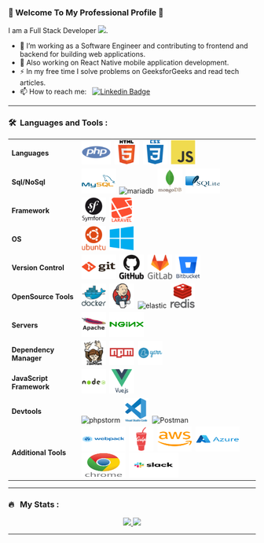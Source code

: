 ### 👋  Welcome To My Professional Profile  👋


I am a Full Stack Developer <img src="https://media.giphy.com/media/WUlplcMpOCEmTGBtBW/giphy.gif" width="30">.

- 🔭 I’m working as a Software Engineer and contributing to frontend and backend for building web applications.
- 🌱 Also working on React Native mobile application development.
- ⚡ In my free time I solve problems on GeeksforGeeks and read tech articles.
- 📫 How to reach me: &nbsp; [![Linkedin Badge](https://img.shields.io/badge/LinkedIn-0077B5?style=for-the-badge&logo=linkedin&logoColor=white)](https://in.linkedin.com/in/deep-panara-dp)

---

### 🛠 &nbsp;Languages and Tools :

<table border="0">
  <tr>
    <td><b>Languages</b></td>
    <td>
      <img src="https://github.com/devicons/devicon/blob/master/icons/php/php-plain.svg" title="php" alt="php" width="60" height="50"/>&nbsp;
      <img src="https://github.com/devicons/devicon/blob/master/icons/html5/html5-original-wordmark.svg" title="HTML5" alt="HTML" width="50" height="50"/>&nbsp;
      <img src="https://github.com/devicons/devicon/blob/master/icons/css3/css3-plain-wordmark.svg"  title="CSS3" alt="CSS" width="50" height="50"/>&nbsp;
      <img src="https://github.com/devicons/devicon/blob/master/icons/javascript/javascript-original.svg" title="JavaScript" alt="JavaScript" width="50" height="50"/>&nbsp;
    </td>
  </tr>
  <tr>
    <td><b>Sql/NoSql</b></td>
    <td>
      <img src="https://github.com/devicons/devicon/blob/master/icons/mysql/mysql-original-wordmark.svg" title="MySQL"  alt="MySQL" width="70" height="50"/>&nbsp;
      <img src="https://mariadb.com/wp-content/uploads/2019/11/mariadb-logo-vertical_blue.svg" title="mariadb" alt="mariadb"  width="50" height="50"/>&nbsp;
      <img src="https://github.com/devicons/devicon/blob/master/icons/mongodb/mongodb-original-wordmark.svg" title="mongodb" alt="mongodb"  width="50" height="50"/>&nbsp;
      <img src="https://github.com/devicons/devicon/blob/master/icons/sqlite/sqlite-original-wordmark.svg" title="sqlite" alt="sqlite"  width="70" height="50"/>&nbsp;
    </td>
  </tr>
  <tr>
    <td><b>Framework</b></td>
    <td>
      <img src="https://github.com/devicons/devicon/blob/master/icons/symfony/symfony-original-wordmark.svg" title="symfony" alt="symfony"  width="50" height="50"/>&nbsp;
      <img src="https://github.com/devicons/devicon/blob/master/icons/laravel/laravel-plain-wordmark.svg" title="laravel" alt="laravel"  width="50" height="50"/>&nbsp;
    </td>
  </tr>
  <tr>
    <td><b>OS</b></td>
    <td>
      <img src="https://github.com/devicons/devicon/blob/master/icons/ubuntu/ubuntu-plain-wordmark.svg" title="ubuntu" alt="ubuntu" width="50" height="50"/>&nbsp;
      <img src="https://github.com/devicons/devicon/blob/master/icons/windows8/windows8-original.svg" title="windows" alt="windows" width="50" height="50"/>&nbsp;
    </td>
  </tr>
  <tr>
    <td><b>Version Control</b></td>
    <td>
      <img src="https://github.com/devicons/devicon/blob/master/icons/git/git-original-wordmark.svg" title="git" alt="git" width="70" height="50"/>&nbsp;
      <img src="https://github.com/devicons/devicon/blob/master/icons/github/github-original-wordmark.svg" title="github" alt="github" width="50" height="50"/>&nbsp;
      <img src="https://github.com/devicons/devicon/blob/master/icons/gitlab/gitlab-original-wordmark.svg" title="gitlab" alt="gitlab" width="50" height="50"/>&nbsp;
      <img src="https://github.com/devicons/devicon/blob/master/icons/bitbucket/bitbucket-original-wordmark.svg" title="bitbucket" alt="bitbucket"  width="50" height="50"/>&nbsp;
    </td>
  </tr>
  <tr>
    <td><b>OpenSource Tools</b></td>
    <td>
      <img src="https://github.com/devicons/devicon/blob/master/icons/docker/docker-original-wordmark.svg" title="docker" alt="docker"  width="50" height="50"/>&nbsp;
      <img src="https://github.com/devicons/devicon/blob/master/icons/jenkins/jenkins-original.svg" title="jenkins" alt="jenkins"  width="50" height="50"/>&nbsp;
      <img src="https://images.contentstack.io/v3/assets/bltefdd0b53724fa2ce/blt280217a63b82a734/6202d3378b1f312528798412/elastic-logo.svg" title="elastic" alt="elastic" width="90" height="50"/>&nbsp;
      <img src="https://github.com/devicons/devicon/blob/master/icons/redis/redis-original-wordmark.svg" title="redis" alt="redis" width="50" height="50"/>&nbsp;
    </td>
  </tr>
  <tr>
    <td><b>Servers</b></td>
    <td>
      <img src="https://github.com/devicons/devicon/blob/master/icons/apache/apache-original-wordmark.svg" title="apache" alt="apache"  width="50" height="50"/>&nbsp;
      <img src="https://github.com/devicons/devicon/blob/master/icons/nginx/nginx-original.svg" title="nginx" alt="nginx"  width="70" height="50"/>&nbsp;
    </td>
  </tr>
  <tr>
    <td><b>Dependency Manager</b></td>
    <td>
      <img src="https://github.com/devicons/devicon/blob/master/icons/composer/composer-original.svg" title="composer" alt="composer" width="50" height="50"/>&nbsp;
      <img src="https://github.com/devicons/devicon/blob/master/icons/npm/npm-original-wordmark.svg" title="npm" alt="npm" width="50" height="50"/>&nbsp;
      <img src="https://github.com/devicons/devicon/blob/master/icons/yarn/yarn-original-wordmark.svg" title="yarn" alt="yarn" width="50" height="50"/>&nbsp;
    </td>
  </tr>
  <tr>
    <td><b>JavaScript Framework</b></td>
    <td>
      <img src="https://github.com/devicons/devicon/blob/master/icons/nodejs/nodejs-original-wordmark.svg" title="NodeJS" alt="NodeJS" width="50" height="50"/>&nbsp;
      <img src="https://github.com/devicons/devicon/blob/master/icons/vuejs/vuejs-original-wordmark.svg" title="vuejs" alt="vuejs" width="50" height="50"/>&nbsp;
    </td>
  </tr>
  <tr>
    <td><b>Devtools</b></td>
    <td>
      <img src="https://upload.wikimedia.org/wikipedia/commons/c/c9/PhpStorm_Icon.svg" title="phpstorm" alt="phpstorm"  width="50" height="50"/>&nbsp;
      <img src="https://github.com/devicons/devicon/blob/master/icons/vscode/vscode-original-wordmark.svg" title="vscode" alt="vscode"  width="50" height="50"/>&nbsp;
      <img src="https://www.vectorlogo.zone/logos/getpostman/getpostman-icon.svg" title="Postman"  alt="Postman" width="50" height="50"/>&nbsp;
    </td>
  </tr>
  <tr>
    <td><b>Additional Tools</b></td>
    <td>
      <img src="https://github.com/devicons/devicon/blob/master/icons/webpack/webpack-original-wordmark.svg" title="webpack" alt="webpack"  width="90" height="50"/>&nbsp;
      <img src="https://github.com/devicons/devicon/blob/master/icons/gulp/gulp-plain.svg" title="gulp" alt="gulp"  width="50" height="50"/>&nbsp;
      <img src="https://github.com/devicons/devicon/blob/master/icons/amazonwebservices/amazonwebservices-plain-wordmark.svg" title="AWS" alt="AWS" width="70" height="50"/>&nbsp;
      <img src="https://github.com/devicons/devicon/blob/master/icons/azure/azure-original-wordmark.svg" title="azure" alt="azure"  width="90" height="50"/>&nbsp;
      <img src="https://github.com/devicons/devicon/blob/master/icons/chrome/chrome-original-wordmark.svg" title="chrome" alt="chrome"  width="90" height="50"/>&nbsp;
      <img src="https://github.com/devicons/devicon/blob/master/icons/slack/slack-original-wordmark.svg" title="slack" alt="slack"  width="100" height="50"/>&nbsp;
    </td>
  </tr>
</table>

---

### 🔥 &nbsp; My Stats :

<p align='center'>
  <a href="https://github.com/deeppanara">
    <img height=150 src="http://github-readme-streak-stats.herokuapp.com?user=deeppanara&theme=dark&background=000000"/>
  </a>
  <a href="https://github.com/deeppanara">
    <img height=150 src="https://github-readme-stats.vercel.app/api/top-langs/?username=deeppanara&layout=compact&theme=vision-friendly-dark"/>
  </a>
</p>

---


